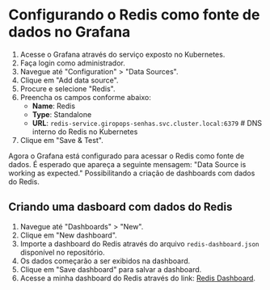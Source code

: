 # Configurando o Redis como fonte de dados no Grafana

1. Acesse o Grafana através do serviço exposto no Kubernetes.
2. Faça login como administrador.
3. Navegue até "Configuration" > "Data Sources".
4. Clique em "Add data source".
5. Procure e selecione "Redis".
6. Preencha os campos conforme abaixo:
   - **Name**: Redis
   - **Type**: Standalone
   - **URL**: `redis-service.giropops-senhas.svc.cluster.local:6379` # DNS interno do Redis no Kubernetes
7. Clique em "Save & Test".

Agora o Grafana está configurado para acessar o Redis como fonte de dados. É esperado que apareça a seguinte mensagem: "Data Source is working as expected." Possibilitando a criação de dashboards com dados do Redis.

## Criando uma dasboard com dados do Redis

1. Navegue até "Dashboards" > "New".
2. Clique em "New dashboard".
3. Importe a dashboard do Redis através do arquivo `redis-dashboard.json` disponível no repositório.
4. Os dados começarão a ser exibidos na dashboard.
5. Clique em "Save dashboard" para salvar a dashboard.
6. Acesse a minha dashboard do Redis através do link: [Redis Dashboard](https://grafana.nataliagranato.xyz/public-dashboards/853f8db7e3984dd58011fc4cdd12d439).
